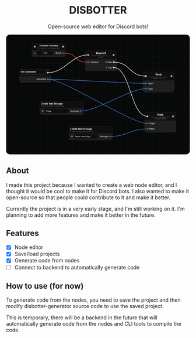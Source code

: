 <h1 align="center">DISBOTTER </h1>
<p align="center">
    Open-source web editor for Discord bots!
</p>

<p align="center">
    <img src="./static/example_nodes.png" width="750" style="border-radius: 10px" />
</p>

## About

I made this project because I wanted to create a web node editor, and I thought it would be cool to make it for Discord bots. I also wanted to make it open-source so that people could contribute to it and make it better.

Currently the project is in a very early stage, and I'm still working on it. I'm planning to add more features and make it better in the future.

## Features

- [x] Node editor
- [x] Save/load projects
- [x] Generate code from nodes
- [ ] Connect to backend to automatically generate code

## How to use (for now)

To generate code from the nodes, you need to save the project and then modify disbotter-generator source code to use the saved project.

This is temporary, there will be a backend in the future that will automatically generate code from the nodes and CLI tools to compile the code.
